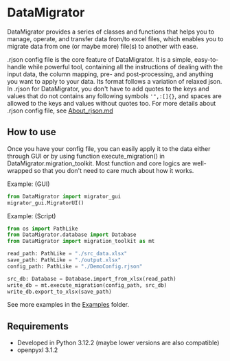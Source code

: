 # DataMigrator

DataMigrator provides a series of classes and functions that helps you to manage, operate, and transfer data from/to excel files, which enables you to migrate data from one (or maybe more) file(s) to another with ease.

.rjson config file is the core feature of DataMigrator. It is a simple, easy-to-handle while powerful tool, containing all the instructions of dealing with the input data, the column mapping, pre- and post-processing, and anything you want to apply to your data. Its format follows a variation of relaxed json. In .rjson for DataMigrator, you don't have to add quotes to the keys and values that do not contains any following symbols `'",:[]{}`, and spaces are allowed to the keys and values without quotes too. For more details about .rjson config file, see [About_rjson.md](https://github.com/IcEarthlight/DataMigrator/blob/master/About_rjson.md)

## How to use

Once you have your config file, you can easily apply it to the data either through GUI or by using function execute_migration() in DataMigrator.migration_toolkit. Most function and core logics are well-wrapped so that you don't need to care much about how it works.

Example: (GUI)
``` python
from DataMigrator import migrator_gui
migrator_gui.MigratorUI()
```

Example: (Script)
``` python
from os import PathLike
from DataMigrator.database import Database
from DataMigrator import migration_toolkit as mt

read_path: PathLike = "./src_data.xlsx"
save_path: PathLike = "./output.xlsx"
config_path: PathLike = "./DemoConfig.rjson"

src_db: Database = Database.import_from_xlsx(read_path)
write_db = mt.execute_migration(config_path, src_db)
write_db.export_to_xlsx(save_path)
```
See more examples in the [Examples](https://github.com/IcEarthlight/DataMigrator/tree/master/Examples) folder.

## Requirements

- Developed in Python 3.12.2 (maybe lower versions are also compatible)
- openpyxl 3.1.2
